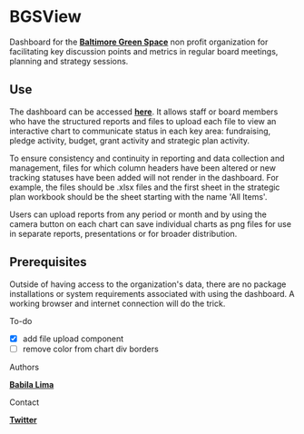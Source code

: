 # BGSView
Dashboard for the [**Baltimore Green Space**](http://baltimoregreenspace.org) non profit organization for facilitating key discussion points and metrics in regular board meetings, planning and strategy sessions.


## Use
The dashboard can be accessed [**here**](https://bgs-dashboard.herokuapp.com/).  It allows staff or board members who have the structured reports and files to upload each file to view an interactive chart to communicate status in each key area: fundraising, pledge activity, budget, grant activity and strategic plan activity.

To ensure consistency and continuity in reporting and data collection and management, files for which column headers have been altered or new tracking statuses have been added will not render in the dashboard. For example, the files should be .xlsx files and the first sheet in the strategic plan workbook should be the sheet starting with the name 'All Items'.

Users can upload reports from any period or month and by using the camera button on each chart can save individual charts as png files for use in separate reports, presentations or for broader distribution.


## Prerequisites
Outside of having access to the organization's data, there are no package installations or system requirements associated with using the dashboard.  A working browser and internet connection will do the trick.


To-do
- [X] add file upload component
- [ ] remove color from chart div borders

Authors

[**Babila Lima**](https://generalservices.baltimorecity.gov/business-process-improvement-office)

Contact

[**Twitter**](https://twitter.com/zlimab)
